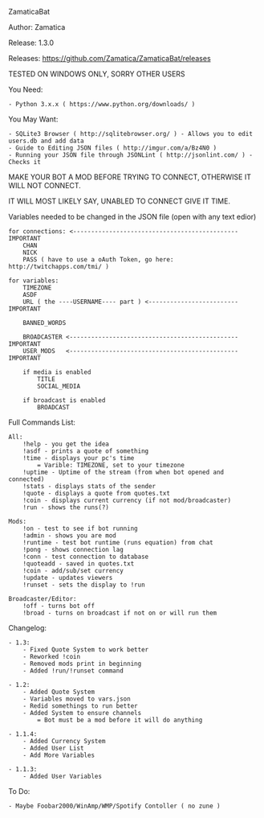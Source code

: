 


ZamaticaBat

Author: Zamatica

Release: 1.3.0

Releases: https://github.com/Zamatica/ZamaticaBat/releases

TESTED ON WINDOWS ONLY, SORRY OTHER USERS


You Need:
	
	- Python 3.x.x ( https://www.python.org/downloads/ )

You May Want:

	- SQLite3 Browser ( http://sqlitebrowser.org/ ) - Allows you to edit users.db and add data
	- Guide to Editing JSON files ( http://imgur.com/a/Bz4N0 )
	- Running your JSON file through JSONLint ( http://jsonlint.com/ ) - Checks it

MAKE YOUR BOT A MOD BEFORE TRYING TO CONNECT, OTHERWISE IT WILL NOT CONNECT.
	
IT WILL MOST LIKELY SAY, UNABLED TO CONNECT GIVE IT TIME.
	
	
Variables needed to be changed in the JSON file (open with any text edior)

	for connections: <---------------------------------------------- IMPORTANT
		CHAN
		NICK
		PASS ( have to use a oAuth Token, go here: http://twitchapps.com/tmi/ )

	for variables:
		TIMEZONE
		ASDF
		URL ( the ----USERNAME---- part ) <------------------------- IMPORTANT

		BANNED_WORDS
		
		BROADCASTER <----------------------------------------------- IMPORTANT
		USER_MODS   <----------------------------------------------- IMPORTANT
		
		if media is enabled
			TITLE
			SOCIAL_MEDIA

		if broadcast is enabled
			BROADCAST

Full Commands List:

	All:
		!help - you get the idea
		!asdf - prints a quote of something
		!time - displays your pc's time
			= Varible: TIMEZONE, set to your timezone
		!uptime - Uptime of the stream (from when bot opened and connected)
		!stats - displays stats of the sender
		!quote - displays a quote from quotes.txt
		!coin - displays current currency (if not mod/broadcaster)
		!run - shows the runs(?)
		
	Mods:
		!on - test to see if bot running
		!admin - shows you are mod
		!runtime - test bot runtime (runs equation) from chat
		!pong - shows connection lag
		!conn - test connection to database
		!quoteadd - saved in quotes.txt
		!coin - add/sub/set currency
		!update - updates viewers
		!runset - sets the display to !run
		
	Broadcaster/Editor:
		!off - turns bot off
		!broad - turns on broadcast if not on or will run them


Changelog:

	- 1.3:
		- Fixed Quote System to work better
		- Reworked !coin
		- Removed mods print in beginning
		- Added !run/!runset command

	- 1.2:
		- Added Quote System
		- Variables moved to vars.json
		- Redid somethings to run better
		- Added System to ensure channels
			= Bot must be a mod before it will do anything

	- 1.1.4:
		- Added Currency System
		- Added User List
		- Add More Variables
		
	- 1.1.3:
		- Added User Variables

		
		
To Do:

	- Maybe Foobar2000/WinAmp/WMP/Spotify Contoller ( no zune )

